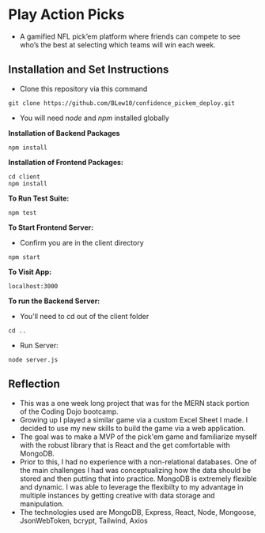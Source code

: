 # Play Action Picks 
- A gamified NFL pick’em platform where friends can compete to see who’s the best at selecting which teams will win each week.
 
## Installation and Set Instructions 
- Clone this repository via this command
```
git clone https://github.com/BLew10/confidence_pickem_deploy.git
```

- You will need *node* and *npm* installed globally

**Installation of Backend Packages**
```
npm install
```

**Installation of Frontend Packages:** 
```
cd client
npm install
```
**To Run Test Suite:**
```
npm test
```
**To Start Frontend Server:**
- Confirm you are in the client directory
```
npm start
```
**To Visit App:**
```
localhost:3000
```

**To run the Backend Server:**
- You'll need to cd out of the client folder
```
cd ..
```
- Run Server:
```
node server.js
```

## Reflection
- This was a one week long project that was for the MERN stack portion of the Coding Dojo bootcamp. 
- Growing up I played a similar game via a custom Excel Sheet I made. I decided to use my new skills to build the game via a web application.
- The goal was to make a MVP of the pick'em game and familiarize myself with the robust library that is React and the get comfortable with MongoDB. 
- Prior to this, I had no experience with a non-relational databases. One of the main challenges I had was conceptualizing how the data should be stored and then putting that into practice. MongoDB is extremely flexible and dynamic. I was able to leverage the flexibilty to my advantage in multiple instances by getting creative with data storage and manipulation.
- The technologies used are MongoDB, Express, React, Node, Mongoose, JsonWebToken, bcrypt, Tailwind, Axios
